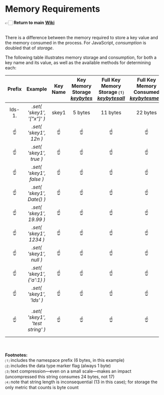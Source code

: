 # Memory Requirements

👉🏻 **Return to main** [**Wiki**](https://github.com/macmcmeans/localDataStorage/wiki/Memory-Requirements)<br><br>

There is a difference between the memory required to store a key value and the memory consumed in the process. For JavaScript, _consumption_ is doubled that of _storage_.

The following table illustrates memory storage and consumption, for both a key name and its value, as well as the available methods for determining each:

Prefix | Example | Key<br>Name | Key<br>Memory<br>Storage<br>_[keybytes](.keybytes)_ | Full Key<br>Memory<br>Storage&nbsp;⑴<br>_[keybytesall](.keybytesall)_ | Full Key<br>Memory<br>Consumed<br>_[keybytesmem](.keybytesmem)_ | Data<br>Type | Data<br>Value | Internally<br>Stored As | Value<br>Memory<br>Storage<br>_[valbytes](.valbytes)_ | Full Value<br>Memory<br>Storage&nbsp;⑵<br>_[valbytesall](.valbytesall)_ | Full Value<br>Memory<br>Consumed<br>_[valbytesmem](.valbytesmem)_
:-----:| :-----: | :-----: | :-----: | :-----: | :----: | :----: | :-----: | :-----: | :-----: | :-----: | :-----:
lds-1.| _.set( 'skey1', '["x"]' )_       | skey1 | 5 bytes | 11 bytes | 22 bytes | Array  | ["x"]   | ["x"]�   | 5 bytes | 6 bytes  | 12 bytes
☝    | _.set( 'skey1', 12n )_           | ☝    | ☝       | ☝       | ☝       | BigInt  | 12n     | 12�      | 2 bytes | 3 bytes  | 6 bytes
☝    | _.set( 'skey1', true )_          | ☝    | ☝       | ☝       | ☝       | Boolean | true    | 1�       | 1 byte  | 2 bytes  | 4 bytes
☝    | _.set( 'skey1', false )_         | ☝    | ☝       | ☝       | ☝       | Boolean | false   | 0�       | 1 byte  | 2 bytes  | 4 bytes
☝    | _.set( 'skey1', Date() )_        | ☝    | ☝       | ☝       | ☝       | Date    |  ~      | ZVRnbZS� | 7 bytes | 8 bytes  | 16 bytes
☝    | _.set( 'skey1', 19.99 )_         | ☝    | ☝       | ☝       | ☝       | Float   | 19.99   | 19.99�   | 5 bytes | 6 bytes  | 12 bytes
☝    | _.set( 'skey1', 1234 )_          | ☝    | ☝       | ☝       | ☝       | Integer | 1234    | 1234�    | 4 bytes | 5 bytes  | 10 bytes
☝    | _.set( 'skey1', null )_          | ☝    | ☝       | ☝       | ☝       | null    | null    | null�    | 4 bytes | 5 bytes  | 10 bytes
☝    | _.set( 'skey1', {'a':1} )_       | ☝    | ☝       | ☝       | ☝       | Object  | {'a':1} | {'a':1}� | 7 bytes | 8 bytes  | 16 bytes
☝    | _.set( 'skey1', 'lds' )_         | ☝    | ☝       | ☝       | ☝       | String  | 'lds'   | lds�     | 3 bytes | 4 bytes  | 8 bytes
☝    | _.set( 'skey1', 'test string' )_ | ☝    | ☝       | ☝       | ☝       | Compressed<br>String | 'this is some string data' | \x9B8\x17³l>ÃF¥'þa�&nbsp;⑷ | 17 bytes | 18 bytes | 36 bytes&nbsp;⑶

<br><br>
**Footnotes:**<br>
⑴ includes the namespace prefix (6 bytes, in this example)<br>
⑵ includes the data type marker flag (always 1 byte)<br>
⑶ text compression—even on a small scale—makes an impact (uncompressed this string consumes 24 bytes, not 17)<br>
⑷ note that string length is inconsequential (13 in this case); for storage the only metric that counts is byte count
